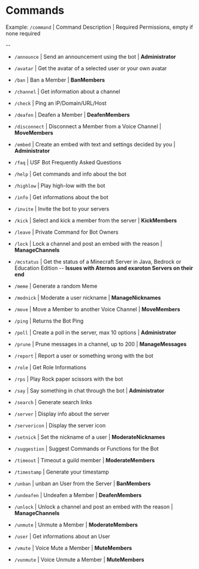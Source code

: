 # Commands
Example:
`/command` | Command Description | Required Permissions, empty if none required

--

- `/announce` | Send an announcement using the bot | **Administrator** 

- `/avatar` | Get the avatar of a selected user or your own avatar  

- `/ban` | Ban a Member | **BanMembers**

- `/channel` | Get information about a channel

- `/check` | Ping an IP/Domain/URL/Host

- `/deafen` | Deafen a Member | **DeafenMembers**

- `/disconnect` | Disconnect a Member from a Voice Channel | **MoveMembers**

- `/embed` | Create an embed with text and settings decided by you | **Administrator** 

- `/faq` | USF Bot Frequently Asked Questions

- `/help` | Get commands and info about the bot

- `/highlow` | Play high-low with the bot

- `/info` | Get informations about the bot

- `/invite` | Invite the bot to your servers

- `/kick` | Select and kick a member from the server | **KickMembers** 

- `/leave` | Private Command for Bot Owners

- `/lock` | Lock a channel and post an embed with the reason | **ManageChannels**  

- `/mcstatus` | Get the status of a Minecraft Server in Java, Bedrock or Education Edition -- **Issues with Aternos and exaroton Servers on their end**

- `/meme` | Generate a random Meme

- `/modnick` | Moderate a user nickname | **ManageNicknames**

- `/move` | Move a Member to another Voice Channel | **MoveMembers**

- `/ping` | Returns the Bot Ping

- `/poll` | Create a poll in the server, max 10 options | **Administrator**

- `/prune` | Prune messages in a channel, up to 200 | **ManageMessages**

- `/report` | Report a user or something wrong with the bot

- `/role` | Get Role Informations

- `/rps` | Play Rock paper scissors with the bot

- `/say` | Say something in chat through the bot | **Administrator**

- `/search` | Generate search links

- `/server` | Display info about the server

- `/servericon` | Display the server icon

- `/setnick` | Set the nickname of a user | **ModerateNicknames**

- `/suggestion` | Suggest Commands or Functions for the Bot

- `/timeout` | Timeout a guild member | **ModerateMembers**

- `/timestamp` | Generate your timestamp

- `/unban` | unban an User from the Server | **BanMembers**

- `/undeafen` | Undeafen a Member | **DeafenMembers**

- `/unlock` | Unlock a channel and post an embed with the reason | **ManageChannels**

- `/unmute` | Unmute a Member | **ModerateMembers**

- `/user` | Get informations about an User

- `/vmute` | Voice Mute a Member | **MuteMembers**

- `/vunmute` | Voice Unmute a Member | **MuteMembers**

